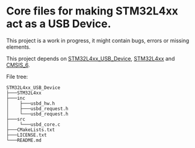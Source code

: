 ﻿# Core files for making STM32L4xx act as a USB Device.

This project is a work in progress, it might contain bugs, errors or missing elements.

This project depends on [STM32L4xx_USB_Device](https://github.com/JamesBara/STM32L4xx_USB_Device), [STM32L4xx](https://github.com/JamesBara/STM32L4xx) and [CMSIS_6]().


File tree:
```
STM32L4xx_USB_Device
├───STM32L4xx
├───inc
│    ├───usbd_hw.h
│    ├───usbd_request.h
│    └───usbd_request.h
├───src
│    └───usbd_core.c
├───CMakeLists.txt
├───LICENSE.txt
└───README.md
```
